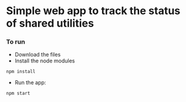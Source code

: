 # Simple web app to track the status of shared utilities

### To run
- Download the files
- Install the node modules
```
npm install
```
- Run the app:
```
npm start
```

